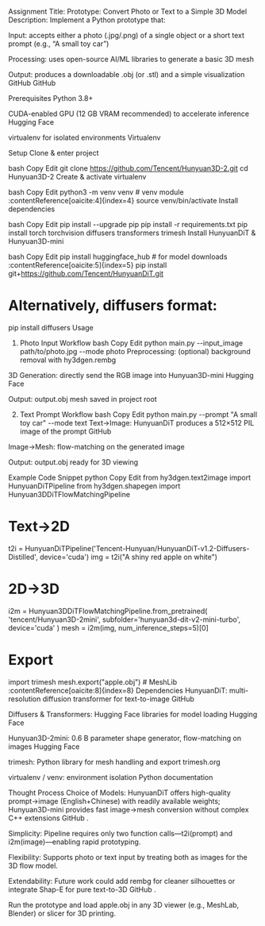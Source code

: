 Assignment
Title: Prototype: Convert Photo or Text to a Simple 3D Model
Description: Implement a Python prototype that:

Input: accepts either a photo (.jpg/.png) of a single object or a short text prompt (e.g., “A small toy car”)

Processing: uses open-source AI/ML libraries to generate a basic 3D mesh

Output: produces a downloadable .obj (or .stl) and a simple visualization 
GitHub
GitHub

Prerequisites
Python 3.8+

CUDA-enabled GPU (12 GB VRAM recommended) to accelerate inference 
Hugging Face

virtualenv for isolated environments 
Virtualenv

Setup
Clone & enter project

bash
Copy
Edit
git clone https://github.com/Tencent/Hunyuan3D-2.git
cd Hunyuan3D-2
Create & activate virtualenv

bash
Copy
Edit
python3 -m venv venv        # venv module :contentReference[oaicite:4]{index=4}
source venv/bin/activate
Install dependencies

bash
Copy
Edit
pip install --upgrade pip
pip install -r requirements.txt
pip install torch torchvision diffusers transformers trimesh
Install HunyuanDiT & Hunyuan3D-mini

bash
Copy
Edit
pip install huggingface_hub      # for model downloads :contentReference[oaicite:5]{index=5}
pip install git+https://github.com/Tencent/HunyuanDiT.git  
# Alternatively, diffusers format:
pip install diffusers
Usage
1. Photo Input Workflow
bash
Copy
Edit
python main.py --input_image path/to/photo.jpg --mode photo
Preprocessing: (optional) background removal with hy3dgen.rembg

3D Generation: directly send the RGB image into Hunyuan3D-mini 
Hugging Face

Output: output.obj mesh saved in project root

2. Text Prompt Workflow
bash
Copy
Edit
python main.py --prompt "A small toy car" --mode text
Text→Image: HunyuanDiT produces a 512×512 PIL image of the prompt 
GitHub

Image→Mesh: flow-matching on the generated image

Output: output.obj ready for 3D viewing

Example Code Snippet
python
Copy
Edit
from hy3dgen.text2image import HunyuanDiTPipeline
from hy3dgen.shapegen import Hunyuan3DDiTFlowMatchingPipeline

# Text→2D
t2i = HunyuanDiTPipeline('Tencent-Hunyuan/HunyuanDiT-v1.2-Diffusers-Distilled', device='cuda')
img = t2i("A shiny red apple on white")

# 2D→3D
i2m = Hunyuan3DDiTFlowMatchingPipeline.from_pretrained(
    'tencent/Hunyuan3D-2mini', subfolder='hunyuan3d-dit-v2-mini-turbo', device='cuda'
)
mesh = i2m(img, num_inference_steps=5)[0]

# Export
import trimesh
mesh.export("apple.obj")  # MeshLib :contentReference[oaicite:8]{index=8}
Dependencies
HunyuanDiT: multi-resolution diffusion transformer for text-to-image 
GitHub

Diffusers & Transformers: Hugging Face libraries for model loading 
Hugging Face

Hunyuan3D-2mini: 0.6 B parameter shape generator, flow-matching on images 
Hugging Face

trimesh: Python library for mesh handling and export 
trimesh.org

virtualenv / venv: environment isolation 
Python documentation

Thought Process
Choice of Models: HunyuanDiT offers high-quality prompt→image (English+Chinese) with readily available weights; Hunyuan3D-mini provides fast image→mesh conversion without complex C++ extensions 
GitHub
.

Simplicity: Pipeline requires only two function calls—t2i(prompt) and i2m(image)—enabling rapid prototyping.

Flexibility: Supports photo or text input by treating both as images for the 3D flow model.

Extendability: Future work could add rembg for cleaner silhouettes or integrate Shap-E for pure text-to-3D 
GitHub
.

Run the prototype and load apple.obj in any 3D viewer (e.g., MeshLab, Blender) or slicer for 3D printing.

